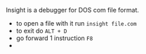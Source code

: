 Insight is a debugger for DOS com file format.
- to open a file with it run `insight file.com`
- to exit do `ALT + D`
- go forward 1 instruction `F8`
- 

